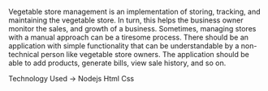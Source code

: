 Vegetable store management is an implementation of storing, tracking, and maintaining the vegetable store. In turn, this helps the business owner monitor the sales, and growth of a business.
Sometimes, managing stores with a manual approach can be a tiresome process. There should be an application with simple functionality that can be understandable by a non-technical person like vegetable store owners. The application should be able to add products, generate bills, view sale history, and so on.

Technology Used -> Nodejs Html Css
